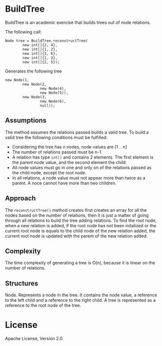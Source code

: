 BuildTree
==========

BuildTree is an academic exercise that builds trees out of node relations.

The following call:

```
Node tree = BuildTree.reconstructTree(
        new int[]{2, 4},
        new int[]{1, 2},
        new int[]{3, 6},
        new int[]{1, 3},
        new int[]{2, 5});
```

Generates the following tree

```
new Node(1, 
        new Node(2, 
                new Node(4), 
                new Node(5)), 
        new Node(3, 
                new Node(6), 
                null));
```

Assumptions
-----------

The method assumes the relations passed builds a valid tree. To build a valid tree the following conditions must be fulfilled:

* Considering the tree has n nodes, node values are [1 .. n]
* The number of relations passed must be n-1.
* A relation has type `int[]` and contains 2 elements. The first element is the parent node value, and the second element the child. 
* All node values must go in one and only on of the relations passed as the child node, except the root node.
* In all relations, a node value must not appear more than twice as a parent. A noce cannot have more than two children.

Approach
--------

The `reconstructTree()` method creates first creates an array for all the nodes based on the number of relations, then it is just a matter of going through all relations to build the tree adding relations. To find the root node, when a new relation is added, if the root node has not been initalized or the current root node is equals to the child node of the new relation added, the current root node is updated with the parent of the new relation added.

Complexity
----------

The time complexity of generating a tree is O(n), because it is linear on the number of relations.

Structures
----------

Node. Represents a node in the tree. It contains the node value, a reference to the left child and a reference to the right child. A tree is represented as a reference to the root node of the tree.

License
=======

Apache License, Version 2.0.

